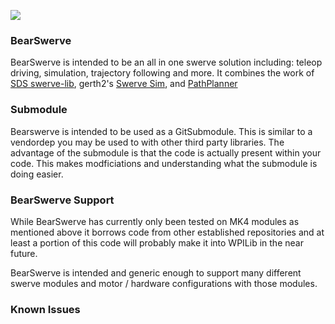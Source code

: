 [![](https://jitpack.io/v/6391-Ursuline-Bearbotics/BearSwerve.svg)](https://jitpack.io/#6391-Ursuline-Bearbotics/BearSwerve)

### BearSwerve

BearSwerve is intended to be an all in one swerve solution including: teleop driving, simulation, trajectory following and more.  It combines the work of [SDS swerve-lib](https://github.com/SwerveDriveSpecialties/swerve-lib), gerth2's [Swerve Sim](https://github.com/wpilibsuite/allwpilib/pull/3374), and [PathPlanner](https://github.com/mjansen4857/pathplanner/releases)

### Submodule

Bearswerve is intended to be used as a GitSubmodule.  This is similar to a vendordep you may be used to with other third party libraries.  The advantage of the submodule is that the code is actually present within your code.  This makes modficiations and understanding what the submodule is doing easier.

### BearSwerve Support

While BearSwerve has currently only been tested on MK4 modules as mentioned above it borrows code from other established repositories and at least a portion of this code will probably make it into WPILib in the near future.

BearSwerve is intended and generic enough to support many different swerve modules and motor / hardware configurations with those modules.

### Known Issues

